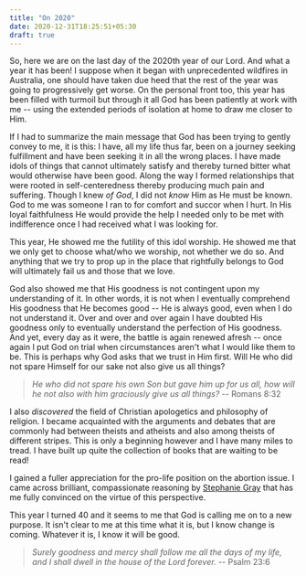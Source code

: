 ```yaml
---
title: "On 2020"
date: 2020-12-31T18:25:51+05:30
draft: true
---
```


So, here we are on the last day of the 2020th year of our Lord. And what a year it has been! I suppose when it began with unprecedented wildfires in Australia, one should have taken due heed that the rest of the year was going to progressively get worse. On the personal front too, this year has been filled with turmoil but through it all God has been patiently at work with me -- using the extended periods of isolation at home to draw me closer to Him.

If I had to summarize the main message that God has been trying to gently convey to me, it is this: I have, all my life thus far, been on a journey seeking fulfillment and have been seeking it in all the wrong places. I have made idols of things that cannot ultimately satisfy and thereby turned bitter what would otherwise have been good. Along the way I formed relationships that were rooted in self-centeredness thereby producing much pain and suffering. Though I knew _of God_, I did not _know_ Him as He must be known. God to me was someone I ran to for comfort and succor when I hurt. In His loyal faithfulness He would provide the help I needed only to be met with indifference once I had received what I was looking for.

This year, He showed me the futility of this idol worship. He showed me that we only get to choose what/who we worship, not whether we do so. And anything that we try to prop up in the place that rightfully belongs to God will ultimately fail us and those that we love.

God also showed me that His goodness is not contingent upon my understanding of it. In other words, it is not when I eventually comprehend His goodness that He becomes good -- He is always good, even when I do not understand it. Over and over and over again I have doubted His goodness only to eventually understand the perfection of His goodness. And yet, every day as it were, the battle is again renewed afresh -- once again I put God on trial when circumstances aren't what I would like them to be. This is perhaps why God asks that we trust in Him first. Will He who did not spare Himself for our sake not also give us all things?

> _He who did not spare his own Son but gave him up for us all, how will he not also with him graciously give us all things?_ -- Romans 8:32

I also _discovered_ the field of Christian apologetics and philosophy of religion. I became acquainted with the arguments and debates that are commonly had between theists and atheists and also among theists of different stripes. This is only a beginning however and I have many miles to tread. I have built up quite the collection of books that are waiting to be read!

I gained a fuller appreciation for the pro-life position on the abortion issue. I came across brilliant, compassionate reasoning by [Stephanie Gray](https://www.youtube.com/watch?v=DzzfSq2DEc4) that has me fully convinced on the virtue of this perspective.

This year I turned 40 and it seems to me that God is calling me on to a new purpose. It isn't clear to me at this time what it is, but I know change is coming. Whatever it is, I know it will be good.

> _Surely goodness and mercy shall follow me all the days of my life, and I shall dwell in the house of the Lord forever._ -- Psalm 23:6